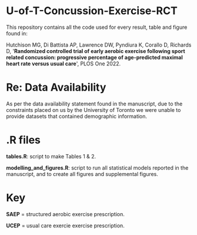 # U-of-T-Concussion-Exercise-RCT
This repository contains all the code used for every result, table and figure found in:

Hutchison MG, Di Battista AP, Lawrence DW, Pyndiura K, Corallo D, Richards D, '**Randomized controlled trial of early aerobic exercise following sport related concussion: progressive percentage of age-predicted maximal heart rate versus usual care**', PLOS One 2022.

# Re: Data Availability 
As per the data availability statement found in the manuscript, due to the constraints placed on us by the University of Toronto we were unable to provide datasets that contained demographic information.


# .R files
**tables.R**: script to make Tables 1 & 2. 

**modelling_and_figures.R**: script to run all statistical models reported in the manuscript, and to create all figures and supplemental figures. 


# Key
**SAEP** = structured aerobic exercise prescription. 

**UCEP** = usual care exercie exercise prescription. 




